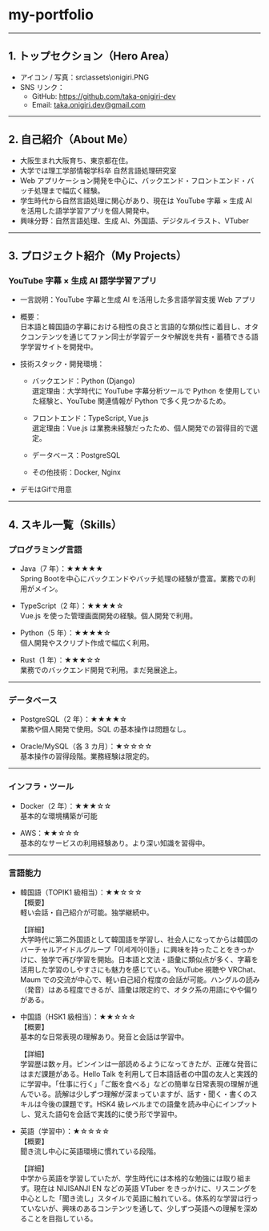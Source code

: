 # my-portfolio

---

## 1. トップセクション（Hero Area）

- アイコン / 写真：src\assets\onigiri.PNG
- SNS リンク：
  - GitHub: https://github.com/taka-onigiri-dev
  - Email: taka.onigiri.dev@gmail.com

---

## 2. 自己紹介（About Me）

- 大阪生まれ大阪育ち、東京都在住。
- 大学では理工学部情報学科卒 自然言語処理研究室
- Web アプリケーション開発を中心に、バックエンド・フロントエンド・バッチ処理まで幅広く経験。
- 学生時代から自然言語処理に関心があり、現在は YouTube 字幕 × 生成 AI を活用した語学学習アプリを個人開発中。
- 興味分野：自然言語処理、生成 AI、外国語、デジタルイラスト、VTuber

---

## 3. プロジェクト紹介（My Projects）

### YouTube 字幕 × 生成 AI 語学学習アプリ

- 一言説明：YouTube 字幕と生成 AI を活用した多言語学習支援 Web アプリ

- 概要：  
  日本語と韓国語の字幕における相性の良さと言語的な類似性に着目し、オタクコンテンツを通じてファン同士が学習データや解説を共有・蓄積できる語学学習サイトを開発中。

- 技術スタック・開発環境：

  - バックエンド：Python (Django)  
    選定理由：大学時代に YouTube 字幕分析ツールで Python を使用していた経験と、YouTube 関連情報が Python で多く見つかるため。

  - フロントエンド：TypeScript, Vue.js  
    選定理由：Vue.js は業務未経験だったため、個人開発での習得目的で選定。

  - データベース：PostgreSQL
  - その他技術：Docker, Nginx

- デモはGifで用意

---

## 4. スキル一覧（Skills）

### プログラミング言語

- Java（7 年）：★★★★★  
  Spring Bootを中心にバックエンドやバッチ処理の経験が豊富。業務での利用がメイン。

- TypeScript（2 年）：★★★★☆  
  Vue.js を使った管理画面開発の経験。個人開発で利用。

- Python（5 年）：★★★★☆  
  個人開発やスクリプト作成で幅広く利用。

- Rust（1 年）：★★★☆☆  
  業務でのバックエンド開発で利用。まだ発展途上。

---

### データベース

- PostgreSQL（2 年）：★★★★☆  
  業務や個人開発で使用。SQL の基本操作は問題なし。

- Oracle/MySQL（各 3 カ月）：★☆☆☆☆  
  基本操作の習得段階。業務経験は限定的。

---

### インフラ・ツール

- Docker（2 年）：★★★☆☆  
  基本的な環境構築が可能

- AWS：★★☆☆☆  
  基本的なサービスの利用経験あり。より深い知識を習得中。

---

### 言語能力

- 韓国語（TOPIK1 級相当）：★★☆☆☆  
  【概要】  
  軽い会話・自己紹介が可能。独学継続中。

  【詳細】  
  大学時代に第二外国語として韓国語を学習し、社会人になってからは韓国のバーチャルアイドルグループ「이세계아이돌」に興味を持ったことをきっかけに、独学で再び学習を開始。日本語と文法・語彙に類似点が多く、字幕を活用した学習のしやすさにも魅力を感じている。YouTube 視聴や VRChat、Maum での交流が中心で、軽い自己紹介程度の会話が可能。ハングルの読み（発音）はある程度できるが、語彙は限定的で、オタク系の用語にやや偏りがある。

- 中国語（HSK1 級相当）：★★☆☆☆  
  【概要】  
  基本的な日常表現の理解あり。発音と会話は学習中。

  【詳細】  
  学習歴は数ヶ月。ピンインは一部読めるようになってきたが、正確な発音にはまだ課題がある。Hello Talk を利用して日本語話者の中国の友人と実践的に学習中。「仕事に行く」「ご飯を食べる」などの簡単な日常表現の理解が進んでいる。読解は少しずつ理解が深まっていますが、話す・聞く・書くのスキルは今後の課題です。HSK4 級レベルまでの語彙を読み中心にインプットし、覚えた語句を会話で実践的に使う形で学習中。

- 英語（学習中）：★☆☆☆☆  
  【概要】  
  聞き流し中心に英語環境に慣れている段階。

  【詳細】  
  中学から英語を学習していたが、学生時代には本格的な勉強には取り組まず。現在は NIJISANJI EN などの英語 VTuber をきっかけに、リスニングを中心とした「聞き流し」スタイルで英語に触れている。体系的な学習は行っていないが、興味のあるコンテンツを通して、少しずつ英語への理解を深めることを目指している。
